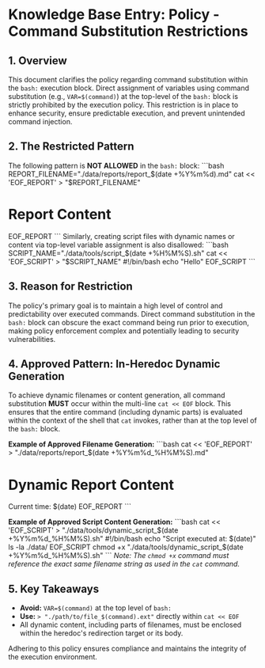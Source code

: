 # Knowledge Base Entry: Policy - Command Substitution Restrictions

## 1. Overview
This document clarifies the policy regarding command substitution within the `bash:` execution block. Direct assignment of variables using command substitution (e.g., `VAR=$(command)`) at the top-level of the `bash:` block is strictly prohibited by the execution policy. This restriction is in place to enhance security, ensure predictable execution, and prevent unintended command injection.

## 2. The Restricted Pattern
The following pattern is **NOT ALLOWED** in the `bash:` block:
\`\`\`bash
REPORT_FILENAME="./data/reports/report_$(date +%Y%m%d).md"
cat << 'EOF_REPORT' > "$REPORT_FILENAME"
# Report Content
EOF_REPORT
\`\`\`
Similarly, creating script files with dynamic names or content via top-level variable assignment is also disallowed:
\`\`\`bash
SCRIPT_NAME="./data/tools/script_$(date +%H%M%S).sh"
cat << 'EOF_SCRIPT' > "$SCRIPT_NAME"
#!/bin/bash
echo "Hello"
EOF_SCRIPT
\`\`\`

## 3. Reason for Restriction
The policy's primary goal is to maintain a high level of control and predictability over executed commands. Direct command substitution in the `bash:` block can obscure the exact command being run prior to execution, making policy enforcement complex and potentially leading to security vulnerabilities.

## 4. Approved Pattern: In-Heredoc Dynamic Generation
To achieve dynamic filenames or content generation, all command substitution **MUST** occur within the multi-line `cat << EOF` block. This ensures that the entire command (including dynamic parts) is evaluated within the context of the shell that `cat` invokes, rather than at the top level of the `bash:` block.

**Example of Approved Filename Generation:**
\`\`\`bash
cat << 'EOF_REPORT' > "./data/reports/report_$(date +%Y%m%d_%H%M%S).md"
# Dynamic Report Content
Current time: $(date)
EOF_REPORT
\`\`\`

**Example of Approved Script Content Generation:**
\`\`\`bash
cat << 'EOF_SCRIPT' > "./data/tools/dynamic_script_$(date +%Y%m%d_%H%M%S).sh"
#!/bin/bash
echo "Script executed at: $(date)"
ls -la ./data/
EOF_SCRIPT
chmod +x "./data/tools/dynamic_script_$(date +%Y%m%d_%H%M%S).sh"
\`\`\`
*Note: The `chmod +x` command must reference the exact same filename string as used in the `cat` command.*

## 5. Key Takeaways
- **Avoid:** `VAR=$(command)` at the top level of `bash:`
- **Use:** `> "./path/to/file_$(command).ext"` directly within `cat << EOF`
- All dynamic content, including parts of filenames, must be enclosed within the heredoc's redirection target or its body.

Adhering to this policy ensures compliance and maintains the integrity of the execution environment.
